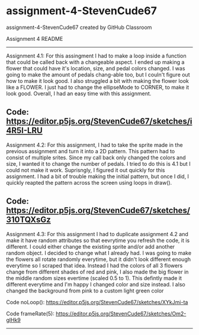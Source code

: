 # assignment-4-StevenCude67
assignment-4-StevenCude67 created by GitHub Classroom

Assignment 4 README

-----------------------------------------------------------------------------------------------------------
Assignment 4.1: For this assingment I had to make a loop inside a function that could be called back 
with a changeable aspect. I ended up making a flower that could have it's location, size, and pedal 
colors changed. I was going to make the amount of pedals chang-able too, but I couln't figure out how to 
make it look good. I also struggled a bit with making the flower look like a FLOWER. I just had to change 
the ellipseMode to CORNER, to make it look good. Overall, I had an easy time with this assignment.

Code: https://editor.p5js.org/StevenCude67/sketches/i4R5I-LRU
-----------------------------------------------------------------------------------------------------------
Assignment 4.2: For this assignment, I had to take the sprite made in the previous assignment and turn
it into a 2D pattern. This pattern had to consist of multiple srites. Since my call back only changed 
the colors and size, I wanted it to change the number of pedals. I tried to do this is 4.1 but I could
not make it work. Suprisngly, I figured it out quickly for this assignment. I had a bit of trouble making
the initial pattern, but once I did, I quickly reapted the pattern across the screen using loops in draw().

Code: https://editor.p5js.org/StevenCude67/sketches/310TQXsGz
-----------------------------------------------------------------------------------------------------------
Assignment 4.3: For this assignment I had to duplicate assignment 4.2 and make it have random attributes 
so that eevrytime you refresh the code, it is different. I could either change the existing sprite and/or
add another random object. I decided to change what I already had. I was going to make the flowers all
rotate randomly everytime, but it didn't look different enough everytime so I scraped that idea. Instead
I had the colors of all 3 flowers change from different shades of red and pink, I also made the big flower
in the middle random sizes evertime (scaled 0.5 to 1). This defintly made it different everytime and I'm 
happy I changed color and size instead. I also changed the background from pink to a custom light green color

Code noLoop(): https://editor.p5js.org/StevenCude67/sketches/XYkJmi-ta

Code frameRate(5): https://editor.p5js.org/StevenCude67/sketches/Om2-glHk9

-----------------------------------------------------------------------------------------------------------
